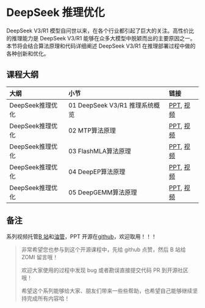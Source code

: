 <!--Copyright © ZOMI 适用于[License](https://github.com/Infrasys-AI/AIInfra)版权许可-->

# DeepSeek 推理优化

DeepSeek V3/R1 模型自问世以来，在各个行业都引起了巨大的关注。高性价比的推理能力是 DeepSeek V3/R1 能够在众多大模型中脱颖而出的主要原因之一。本节将会结合算法原理和代码详细阐述 DeepSeek V3/R1 在推理部署过程中做的各种创新和优化。

## 课程大纲

| 大纲 | 小节 | 链接|
|:-- |:-- |:-- |
| DeepSeek推理优化 | 01 DeepSeek V3/R1 推理系统概览  | [PPT](), [视频]() |
| DeepSeek推理优化 | 02 MTP算法原理  | [PPT](), [视频]() |
| DeepSeek推理优化 | 03 FlashMLA算法原理  | [PPT](), [视频]() |
| DeepSeek推理优化 | 04 DeepEP算法原理  | [PPT](), [视频]() |
| DeepSeek推理优化 | 05 DeepGEMM算法原理  | [PPT](), [视频]() |


## 备注

系列视频托管[B 站](https://space.bilibili.com/517221395)和[油管](https://www.youtube.com/@ZOMI666/playlists)，PPT 开源在[github](https://github.com/Infrasys-AI/AIInfra)，欢迎取用！！！

> 非常希望您也参与到这个开源课程中，先给 github 点赞，然后 B 站给 ZOMI 留言哦！
>
> 欢迎大家使用的过程中发现 bug 或者勘误直接提交代码 PR 到开源社区哦！
>
> 希望这个系列能够给大家、朋友们带来一些些帮助，也希望自己能够继续坚持完成所有内容哈！
